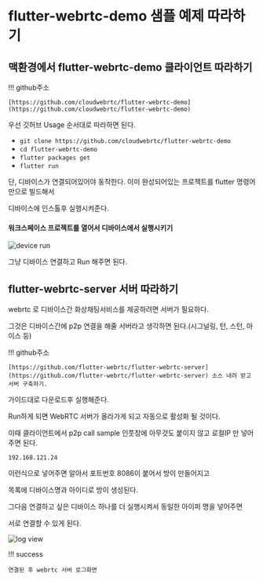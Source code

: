 # flutter-webrtc-demo 샘플 예제 따라하기

## 맥환경에서 flutter-webrtc-demo 클라이언트 따라하기

!!! github주소

    [https://github.com/cloudwebrtc/flutter-webrtc-demo](https://github.com/cloudwebrtc/flutter-webrtc-demo)

우선 깃허브 Usage 순서대로 따라하면 된다.

-   `git clone https://github.com/cloudwebrtc/flutter-webrtc-demo`
-   `cd flutter-webrtc-demo`
-   `flutter packages get`
-   `flutter run`

단, 디바이스가 연결되어있어야 동작한다. 이미 완성되어있는 프로젝트를 flutter 명령어만으로 빌드해서

디바이스에 인스톨후 실행시켜준다.

#### 워크스페이스 프로젝트를 열어서 디바이스에서 실행시키기

![device run](https://img1.daumcdn.net/thumb/R1280x0/?scode=mtistory2&fname=https%3A%2F%2Fblog.kakaocdn.net%2Fdn%2FK4t2C%2FbtqFXg2t6fE%2FveO5gkt2QC6rhsLS6TPqnk%2Fimg.png)

그냥 디바이스 연결하고 Run 해주면 된다.

## flutter-webrtc-server 서버 따라하기

webrtc 로 디바이스간 화상채팅서비스를 제공하려면 서버가 필요하다.

그것은 디바이스간에 p2p 연결을 해줄 서버라고 생각하면 된다.(시그널링, 턴, 스턴, 아이스 등)

!!! github주소

    [https://github.com/flutter-webrtc/flutter-webrtc-server](https://github.com/flutter-webrtc/flutter-webrtc-server) 소스 내려 받고 서버 구축하기.

가이드대로 다운로드후 실행해준다.

Run하게 되면 WebRTC 서버가 올라가게 되고 자동으로 활성화 될 것이다.

이때 클라이언트에서 p2p call sample 인풋창에 아무것도 붙이지 않고 로컬IP 만 넣어주면 된다.

```
192.168.121.24
```

이런식으로 넣어주면 알아서 포트번호 8086이 붙어서 방이 만들어지고

목록에 디바이스명과 아이디로 방이 생성된다.

그다음 연결하고 싶은 디바이스 하나를 더 실행시켜서 동일한 아이피 명을 넣어주면

서로 연결할 수 있게 된다.

![log view](https://img1.daumcdn.net/thumb/R1280x0/?scode=mtistory2&fname=https%3A%2F%2Fblog.kakaocdn.net%2Fdn%2FvPqiR%2FbtqFSZ9DLAp%2FLMh8iDSsG1f8NkFkuoDh2k%2Fimg.png)

!!! success

    연결된 후 webrtc 서버 로그화면